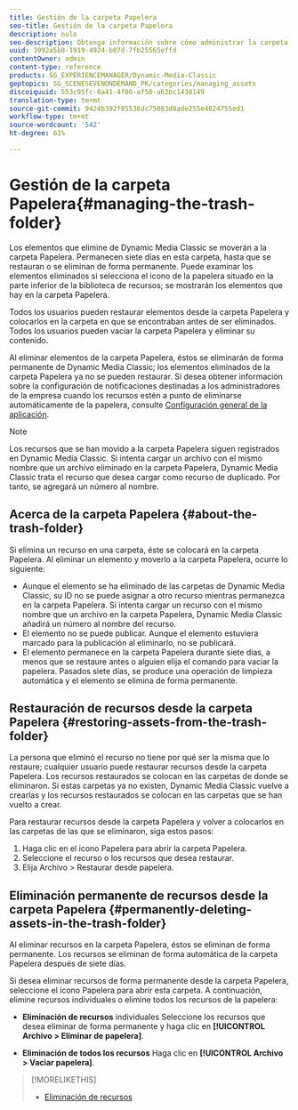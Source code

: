 ```yaml
---
title: Gestión de la carpeta Papelera
seo-title: Gestión de la carpeta Papelera
description: nulo
seo-description: Obtenga información sobre cómo administrar la carpeta Papelera.
uuid: 3992a5b8-1919-4924-b07d-7fb25565effd
contentOwner: admin
content-type: reference
products: SG_EXPERIENCEMANAGER/Dynamic-Media-Classic
geptopics: SG_SCENESEVENONDEMAND_PK/categories/managing_assets
discoiquuid: 553c95fc-0a41-4f06-af50-a62bc1438149
translation-type: tm+mt
source-git-commit: 9424b392f85536dc75083d0ade255e4824755ed1
workflow-type: tm+mt
source-wordcount: '542'
ht-degree: 61%

---
```



# Gestión de la carpeta Papelera{#managing-the-trash-folder}

Los elementos que elimine de Dynamic Media Classic se moverán a la carpeta Papelera. Permanecen siete días en esta carpeta, hasta que se restauran o se eliminan de forma permanente. Puede examinar los elementos eliminados si selecciona el icono de la papelera  situado en la parte inferior de la biblioteca de recursos; se mostrarán los elementos que hay en la carpeta Papelera.

Todos los usuarios pueden restaurar elementos desde la carpeta Papelera y colocarlos en la carpeta en que se encontraban antes de ser eliminados. Todos los usuarios pueden vaciar la carpeta Papelera y eliminar su contenido.

Al eliminar elementos de la carpeta Papelera, éstos se eliminarán de forma permanente de Dynamic Media Classic; los elementos eliminados de la carpeta Papelera ya no se pueden restaurar. Si desea obtener información sobre la configuración de notificaciones destinadas a los administradores de la empresa cuando los recursos estén a punto de eliminarse automáticamente de la papelera, consulte [Configuración general de la aplicación](application-setup.md#general_settings).

>[!NOTE]
>
>Los recursos que se han movido a la carpeta Papelera siguen registrados en Dynamic Media Classic. Si intenta cargar un archivo con el mismo nombre que un archivo eliminado en la carpeta Papelera, Dynamic Media Classic trata el recurso que desea cargar como recurso de duplicado. Por tanto, se agregará un número al nombre.

## Acerca de la carpeta Papelera {#about-the-trash-folder}

Si elimina un recurso en una carpeta, éste se colocará en la carpeta Papelera. Al eliminar un elemento y moverlo a la carpeta Papelera, ocurre lo siguiente:

* Aunque el elemento se ha eliminado de las carpetas de Dynamic Media Classic, su ID no se puede asignar a otro recurso mientras permanezca en la carpeta Papelera. Si intenta cargar un recurso con el mismo nombre que un archivo en la carpeta Papelera, Dynamic Media Classic añadirá un número al nombre del recurso.
* El elemento no se puede publicar. Aunque el elemento estuviera marcado para la publicación al eliminarlo, no se publicará.
* El elemento permanece en la carpeta Papelera durante siete días, a menos que se restaure antes o alguien elija el comando para vaciar la papelera. Pasados siete días, se produce una operación de limpieza automática y el elemento se elimina de forma permanente.

## Restauración de recursos desde la carpeta Papelera {#restoring-assets-from-the-trash-folder}

La persona que eliminó el recurso no tiene por qué ser la misma que lo restaure; cualquier usuario puede restaurar recursos desde la carpeta Papelera. Los recursos restaurados se colocan en las carpetas de donde se eliminaron. Si estas carpetas ya no existen, Dynamic Media Classic vuelve a crearlas y los recursos restaurados se colocan en las carpetas que se han vuelto a crear.

Para restaurar recursos desde la carpeta Papelera y volver a colocarlos en las carpetas de las que se eliminaron, siga estos pasos:

1. Haga clic en el icono Papelera para abrir la carpeta Papelera.
1. Seleccione el recurso o los recursos que desea restaurar.
1. Elija Archivo > Restaurar desde papelera.

## Eliminación permanente de recursos desde la carpeta Papelera {#permanently-deleting-assets-in-the-trash-folder}

Al eliminar recursos en la carpeta Papelera, éstos se eliminan de forma permanente. Los recursos se eliminan de forma automática de la carpeta Papelera después de siete días.

Si desea eliminar recursos de forma permanente desde la carpeta Papelera, seleccione el icono Papelera  para abrir esta carpeta. A continuación, elimine recursos individuales o elimine todos los recursos de la papelera:

* **Eliminación de recursos** individuales Seleccione los recursos que desea eliminar de forma permanente y haga clic en **[!UICONTROL Archivo > Eliminar de papelera]**.

* **Eliminación de todos los recursos** Haga clic en **[!UICONTROL Archivo > Vaciar papelera]**.

>[!MORELIKETHIS]
>
>* [Eliminación de recursos](moving-renaming-deleting-assets.md#delete_assets)

